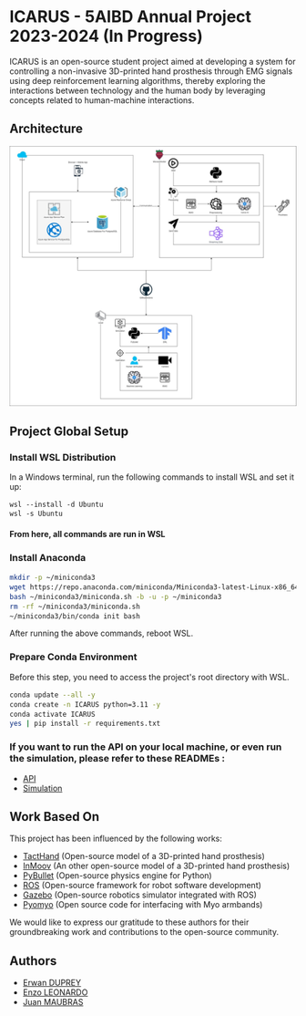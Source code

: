 # ICARUS - 5AIBD Annual Project 2023-2024 (In Progress)

ICARUS is an open-source student project aimed at developing a system for controlling a non-invasive 3D-printed hand prosthesis through EMG signals using deep reinforcement learning algorithms, thereby exploring the interactions between technology and the human body by leveraging concepts related to human-machine interactions.

## Architecture

![Architecture](/docs/architecture.jpg)

## Project Global Setup

### Install WSL Distribution

In a Windows terminal, run the following commands to install WSL and set it up:

```pwsh
wsl --install -d Ubuntu
wsl -s Ubuntu
```

#### From here, all commands are run in WSL

### Install Anaconda

```bash
mkdir -p ~/miniconda3
wget https://repo.anaconda.com/miniconda/Miniconda3-latest-Linux-x86_64.sh -O ~/miniconda3/miniconda.sh
bash ~/miniconda3/miniconda.sh -b -u -p ~/miniconda3
rm -rf ~/miniconda3/miniconda.sh
~/miniconda3/bin/conda init bash
```

After running the above commands, reboot WSL.

### Prepare Conda Environment

Before this step, you need to access the project's root directory with WSL.

```bash
conda update --all -y
conda create -n ICARUS python=3.11 -y
conda activate ICARUS
yes | pip install -r requirements.txt
```

### If you want to run the API on your local machine, or even run the simulation, please refer to these READMEs :

- [API](/cloud/README.md)
- [Simulation](/local/README.md)

## Work Based On

This project has been influenced by the following works:

- [TactHand](https://github.com/pslade2/TactHand) (Open-source model of a 3D-printed hand prosthesis)
- [InMoov](https://inmoov.fr/hand-i2/) (An other open-source model of a 3D-printed hand prosthesis)
- [PyBullet](https://github.com/bulletphysics/bullet3) (Open-source physics engine for Python)
- [ROS](https://www.ros.org/) (Open-source framework for robot software development)
- [Gazebo](https://gazebosim.org/home) (Open-source robotics simulator integrated with ROS)
- [Pyomyo](https://github.com/PerlinWarp/pyomyo) (Open source code for interfacing with Myo armbands)

We would like to express our gratitude to these authors for their groundbreaking work and contributions to the open-source community.

## Authors

- [Erwan DUPREY](https://github.com/ErwanDuprey)
- [Enzo LEONARDO](https://github.com/Leonardeaux)
- [Juan MAUBRAS](https://github.com/Elesdes)
